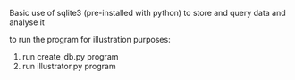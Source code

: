 Basic use of sqlite3 (pre-installed with python) to store and query data and analyse it

to run the program for illustration purposes:
1) run create_db.py program
2) run illustrator.py program
